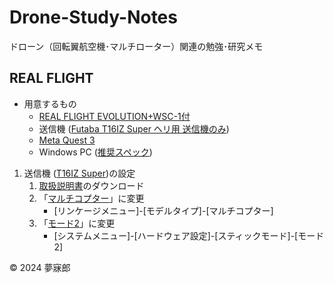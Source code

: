 # Drone-Study-Notes
ドローン（回転翼航空機･マルチローター）関連の勉強･研究メモ

## REAL FLIGHT

* 用意するもの
    * [REAL FLIGHT EVOLUTION+WSC-1付](https://www.rc.futaba.co.jp/products/detail/I00000336)
    * 送信機 ([Futaba T16IZ Super ヘリ用 送信機のみ](https://www.rc.futaba.co.jp/products/detail/I00000332))
    * [Meta Quest 3](https://www.meta.com/jp/quest/quest-3/)
    * Windows PC ([推奨スペック](https://www.meta.com/ja-jp/help/quest/articles/headsets-and-accessories/oculus-link/requirements-quest-link/))

1. 送信機 ([T16IZ Super](https://www.rc.futaba.co.jp/products/detail/I00000332))の設定
    1. [取扱説明書](https://www.rc.futaba.co.jp/downloads/W8C1674N2302020928toqx6.pdf?mode=view)のダウンロード
    1. 「[マルチコプター](https://drone-navigator.com/multicopter)」に変更
        * [リンケージメニュー]-[モデルタイプ]-[マルチコプター]
    1. 「[モード2](https://ds-chiba.jp/2023/06/08/04/)」に変更
        * [システムメニュー]-[ハードウェア設定]-[スティックモード]-[モード2]

© 2024 夢寐郎  
